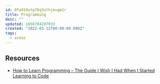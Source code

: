 ```yaml
---
id: 0fa919xtp76q3ulhjmvgm1r
title: Programming
desc: ""
updated: 1656704287933
created: "2022-03-12T00:00:00.000Z"
tags:
  - areas
---
```


## Resources

- [How to Learn Programming – The Guide I Wish I Had When I Started Learning to Code](https://www.freecodecamp.org/news/how-to-learn-programming/)
